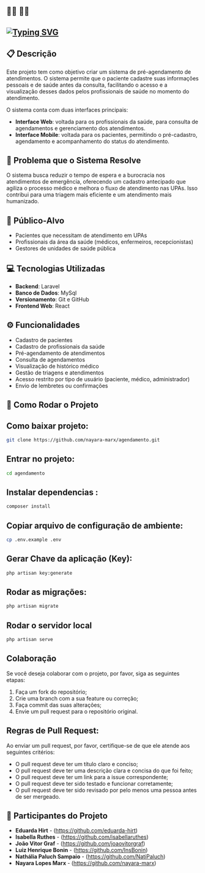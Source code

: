 ## 👨‍⚕️ 👩‍⚕️
## [![Typing SVG](https://readme-typing-svg.herokuapp.com?font=&weight=900&size=23&pause=1000&color=F7F7F7&width=435&lines=Sistema+de+Pr%C3%A9-Agendamento)](https://git.io/typing-svg)

## 📋 Descrição
Este projeto tem como objetivo criar um sistema de pré-agendamento de atendimentos. O sistema permite que o paciente cadastre suas informações pessoais e de saúde antes da consulta, facilitando o acesso e a visualização desses dados pelos profissionais de saúde no momento do atendimento.

O sistema conta com duas interfaces principais:
- **Interface Web**: voltada para os profissionais da saúde, para consulta de agendamentos e gerenciamento dos atendimentos.
- **Interface Mobile**: voltada para os pacientes, permitindo o pré-cadastro, agendamento e acompanhamento do status do atendimento.

## 🧩 Problema que o Sistema Resolve
O sistema busca reduzir o tempo de espera e a burocracia nos atendimentos de emergência, oferecendo um cadastro antecipado que agiliza o processo médico e melhora o fluxo de atendimento nas UPAs. Isso contribui para uma triagem mais eficiente e um atendimento mais humanizado.

## 🎯 Público-Alvo
- Pacientes que necessitam de atendimento em UPAs
- Profissionais da área da saúde (médicos, enfermeiros, recepcionistas)
- Gestores de unidades de saúde pública

## 💻 Tecnologias Utilizadas
- **Backend**: Laravel
- **Banco de Dados**: MySql
- **Versionamento**: Git e GitHub
- **Frontend Web**: React

## ⚙️ Funcionalidades
- Cadastro de pacientes
- Cadastro de profissionais da saúde
- Pré-agendamento de atendimentos
- Consulta de agendamentos
- Visualização de histórico médico
- Gestão de triagens e atendimentos
- Acesso restrito por tipo de usuário (paciente, médico, administrador)
- Envio de lembretes ou confirmações

## 🚀 Como Rodar o Projeto
## Como baixar projeto:
```bash
git clone https://github.com/nayara-marx/agendamento.git
```
## Entrar no projeto:
```bash
cd agendamento
```
## Instalar dependencias :
```bash
composer install
```
## Copiar arquivo de configuração de ambiente:
```bash
cp .env.example .env
```
## Gerar Chave da aplicação (Key):
```bash
php artisan key:generate
```
## Rodar as migrações:
```bash
php artisan migrate
```
## Rodar o servidor local
``` bash
php artisan serve
```

## Colaboração

Se você deseja colaborar com o projeto, por favor, siga as seguintes etapas:

1. Faça um fork do repositório;
2. Crie uma branch com a sua feature ou correção;
3. Faça commit das suas alterações;
4. Envie um pull request para o repositório original.


## Regras de Pull Request:

Ao enviar um pull request, por favor, certifique-se de que ele atende aos seguintes critérios:

* O pull request deve ter um título claro e conciso;
* O pull request deve ter uma descrição clara e concisa do que foi feito;
* O pull request deve ter um link para a issue correspondente;
* O pull request deve ter sido testado e funcionar corretamente;
* O pull request deve ter sido revisado por pelo menos uma pessoa antes de ser mergeado.

## 👥 Participantes do Projeto
- **Eduarda Hirt** - (https://github.com/eduarda-hirt)
- **Isabella Ruthes** - (https://github.com/isabellaruthes)
- **João Vitor Graf** - (https://github.com/joaovitorgraf)
- **Luiz Henrique Bonin** - (https://github.com/InsBonin)
- **Nathália Paluch Sampaio** - (https://github.com/NatiPaluch)
- **Nayara Lopes Marx** - (https://github.com/nayara-marx)
  





